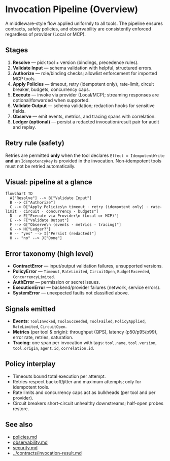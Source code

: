 # Invocation Pipeline (Overview)

A middleware-style flow applied uniformly to all tools. The pipeline ensures contracts, safety policies, and observability are consistently enforced regardless of provider (Local or MCP).

## Stages

1. **Resolve** — pick tool + version (bindings, precedence rules).
2. **Validate Input** — schema validation with helpful, structured errors.
3. **Authorize** — role/binding checks; allowlist enforcement for imported MCP tools.
4. **Apply Policies** — timeout, retry (idempotent only), rate-limit, circuit breaker, budgets, concurrency caps.
5. **Execute** — invoke via provider (Local/MCP); streaming responses are optional/forwarded when supported.
6. **Validate Output** — schema validation; redaction hooks for sensitive fields.
7. **Observe** — emit events, metrics, and tracing spans with correlation.
8. **Ledger (optional)** — persist a redacted invocation/result pair for audit and replay.

## Retry rule (safety)

Retries are permitted **only** when the tool declares `Effect = IdempotentWrite` **and** an `IdempotencyKey` is provided in the invocation. Non-idempotent tools must not be retried automatically.

## Visual: pipeline at a glance

```mermaid
flowchart TD
  A["Resolve"] --> B["Validate Input"]
  B --> C["Authorize"]
  C --> D["Apply Policies\n timeout · retry (idempotent only) · rate-limit · circuit · concurrency · budgets"]
  D --> E["Execute via Provider\n (Local or MCP)"]
  E --> F["Validate Output"]
  F --> G["Observe\n (events · metrics · tracing)"]
  G --> H{"Ledger?"}
  H -- "yes" --> I["Persist (redacted)"]
  H -- "no" --> J["Done"]
```

## Error taxonomy (high level)

- **ContractError** — input/output validation failures, unsupported versions.
- **PolicyError** — `Timeout`, `RateLimited`, `CircuitOpen`, `BudgetExceeded`, `ConcurrencyLimited`.
- **AuthError** — permission or secret issues.
- **ExecutionError** — backend/provider failures (network, service errors).
- **SystemError** — unexpected faults not classified above.

## Signals emitted

- **Events**: `ToolInvoked`, `ToolSucceeded`, `ToolFailed`, `PolicyApplied`, `RateLimited`, `CircuitOpen`.
- **Metrics** (per tool & origin): throughput (QPS), latency (p50/p95/p99), error rate, retries, saturation.
- **Tracing**: one span per invocation with tags: `tool.name`, `tool.version`, `tool.origin`, `agent.id`, `correlation.id`.

## Policy interplay

- Timeouts bound total execution per attempt.
- Retries respect backoff/jitter and maximum attempts; only for idempotent tools.
- Rate limits and concurrency caps act as bulkheads (per tool and per provider).
- Circuit breakers short-circuit unhealthy downstreams; half-open probes restore.

## See also

- [policies.md](policies.md)
- [observability.md](observability.md)
- [security.md](security.md)
- [../contracts/invocation-result.md](../contracts/invocation-result.md)
